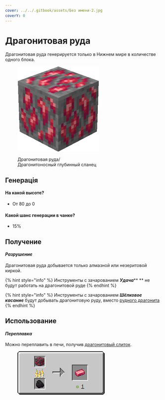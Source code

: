 ```yaml
---
cover: ../../.gitbook/assets/Без имени-2.jpg
coverY: 0
---
```


# Драгонитовая руда

Драгонитовая руда генерируется только в Нижнем мире в количестве одного блока.

<figure><img src="../../.gitbook/assets/red_ore.gif" alt=""><figcaption><p>Драгонитовая руда/<br>Драгонитоносный глубинный сланец</p></figcaption></figure>

## Генерація

#### На какой высоте?

* От 80 до 0

#### Какой шанс генерации в чанке?

* 15%

## Получение

#### _Разрушение_

Драгонитовая руда добывается только алмазной или незеритовой киркой.

{% hint style="info" %}
Инструменты с зачарованием _**Удача**_** ** не будут работать на драгонитовой руде
{% endhint %}

{% hint style="info" %}
Инструменты с зачарованием _**Шёлковое касание**_ будут добывать драгонитовую руду, вместо [рудного драгонита](../materialy/metally-i-mineraly/rudnyi-dragonit.md)
{% endhint %}

## Использование

#### _Переплавка_

Можно переплавить в печи, получив [драгонитовый слиток](../materialy/metally-i-mineraly/dragonitovyi-slitok.md).

<figure><img src="../../.gitbook/assets/red_ore_ingot_result.gif" alt=""><figcaption></figcaption></figure>
